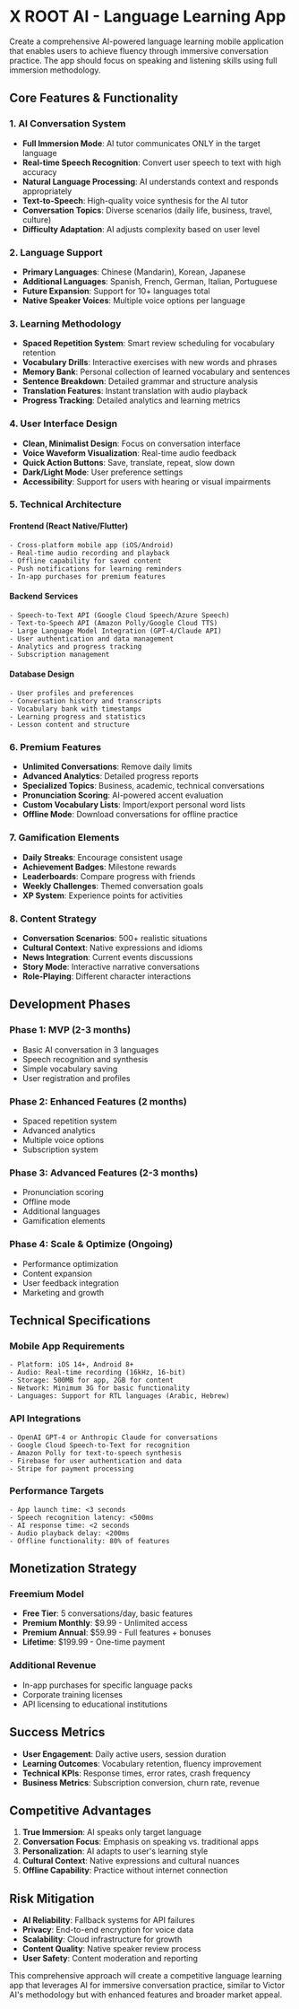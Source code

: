 # X ROOT AI - Language Learning App

Create a comprehensive AI-powered language learning mobile application that enables users to achieve fluency through immersive conversation practice. The app should focus on speaking and listening skills using full immersion methodology.

## Core Features & Functionality

### 1. AI Conversation System
- **Full Immersion Mode**: AI tutor communicates ONLY in the target language
- **Real-time Speech Recognition**: Convert user speech to text with high accuracy
- **Natural Language Processing**: AI understands context and responds appropriately
- **Text-to-Speech**: High-quality voice synthesis for the AI tutor
- **Conversation Topics**: Diverse scenarios (daily life, business, travel, culture)
- **Difficulty Adaptation**: AI adjusts complexity based on user level

### 2. Language Support
- **Primary Languages**: Chinese (Mandarin), Korean, Japanese
- **Additional Languages**: Spanish, French, German, Italian, Portuguese
- **Future Expansion**: Support for 10+ languages total
- **Native Speaker Voices**: Multiple voice options per language

### 3. Learning Methodology
- **Spaced Repetition System**: Smart review scheduling for vocabulary retention
- **Vocabulary Drills**: Interactive exercises with new words and phrases
- **Memory Bank**: Personal collection of learned vocabulary and sentences
- **Sentence Breakdown**: Detailed grammar and structure analysis
- **Translation Features**: Instant translation with audio playback
- **Progress Tracking**: Detailed analytics and learning metrics

### 4. User Interface Design
- **Clean, Minimalist Design**: Focus on conversation interface
- **Voice Waveform Visualization**: Real-time audio feedback
- **Quick Action Buttons**: Save, translate, repeat, slow down
- **Dark/Light Mode**: User preference settings
- **Accessibility**: Support for users with hearing or visual impairments

### 5. Technical Architecture

#### Frontend (React Native/Flutter)
```
- Cross-platform mobile app (iOS/Android)
- Real-time audio recording and playback
- Offline capability for saved content
- Push notifications for learning reminders
- In-app purchases for premium features
```

#### Backend Services
```
- Speech-to-Text API (Google Cloud Speech/Azure Speech)
- Text-to-Speech API (Amazon Polly/Google Cloud TTS)
- Large Language Model Integration (GPT-4/Claude API)
- User authentication and data management
- Analytics and progress tracking
- Subscription management
```

#### Database Design
```
- User profiles and preferences
- Conversation history and transcripts
- Vocabulary bank with timestamps
- Learning progress and statistics
- Lesson content and structure
```

### 6. Premium Features
- **Unlimited Conversations**: Remove daily limits
- **Advanced Analytics**: Detailed progress reports
- **Specialized Topics**: Business, academic, technical conversations
- **Pronunciation Scoring**: AI-powered accent evaluation
- **Custom Vocabulary Lists**: Import/export personal word lists
- **Offline Mode**: Download conversations for offline practice

### 7. Gamification Elements
- **Daily Streaks**: Encourage consistent usage
- **Achievement Badges**: Milestone rewards
- **Leaderboards**: Compare progress with friends
- **Weekly Challenges**: Themed conversation goals
- **XP System**: Experience points for activities

### 8. Content Strategy
- **Conversation Scenarios**: 500+ realistic situations
- **Cultural Context**: Native expressions and idioms
- **News Integration**: Current events discussions
- **Story Mode**: Interactive narrative conversations
- **Role-Playing**: Different character interactions

## Development Phases

### Phase 1: MVP (2-3 months)
- Basic AI conversation in 3 languages
- Speech recognition and synthesis
- Simple vocabulary saving
- User registration and profiles

### Phase 2: Enhanced Features (2 months)
- Spaced repetition system
- Advanced analytics
- Multiple voice options
- Subscription system

### Phase 3: Advanced Features (2-3 months)
- Pronunciation scoring
- Offline mode
- Additional languages
- Gamification elements

### Phase 4: Scale & Optimize (Ongoing)
- Performance optimization
- Content expansion
- User feedback integration
- Marketing and growth

## Technical Specifications

### Mobile App Requirements
```
- Platform: iOS 14+, Android 8+
- Audio: Real-time recording (16kHz, 16-bit)
- Storage: 500MB for app, 2GB for content
- Network: Minimum 3G for basic functionality
- Languages: Support for RTL languages (Arabic, Hebrew)
```

### API Integrations
```
- OpenAI GPT-4 or Anthropic Claude for conversations
- Google Cloud Speech-to-Text for recognition
- Amazon Polly for text-to-speech synthesis
- Firebase for user authentication and data
- Stripe for payment processing
```

### Performance Targets
```
- App launch time: <3 seconds
- Speech recognition latency: <500ms
- AI response time: <2 seconds
- Audio playback delay: <200ms
- Offline functionality: 80% of features
```

## Monetization Strategy

### Freemium Model
- **Free Tier**: 5 conversations/day, basic features
- **Premium Monthly**: $9.99 - Unlimited access
- **Premium Annual**: $59.99 - Full features + bonuses
- **Lifetime**: $199.99 - One-time payment

### Additional Revenue
- In-app purchases for specific language packs
- Corporate training licenses
- API licensing to educational institutions

## Success Metrics
- **User Engagement**: Daily active users, session duration
- **Learning Outcomes**: Vocabulary retention, fluency improvement
- **Technical KPIs**: Response times, error rates, crash frequency
- **Business Metrics**: Subscription conversion, churn rate, revenue

## Competitive Advantages
1. **True Immersion**: AI speaks only target language
2. **Conversation Focus**: Emphasis on speaking vs. traditional apps
3. **Personalization**: AI adapts to user's learning style
4. **Cultural Context**: Native expressions and cultural nuances
5. **Offline Capability**: Practice without internet connection

## Risk Mitigation
- **AI Reliability**: Fallback systems for API failures
- **Privacy**: End-to-end encryption for voice data
- **Scalability**: Cloud infrastructure for growth
- **Content Quality**: Native speaker review process
- **User Safety**: Content moderation and reporting

This comprehensive approach will create a competitive language learning app that leverages AI for immersive conversation practice, similar to Victor AI's methodology but with enhanced features and broader market appeal.
